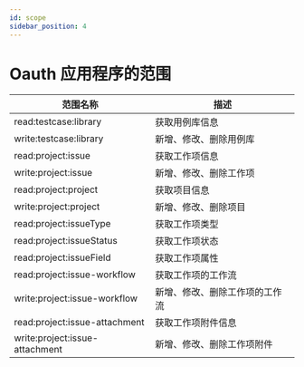 ```yaml
---
id: scope
sidebar_position: 4
---
```


# Oauth 应用程序的范围

| 范围名称                       | 描述                           |
| ------------------------------ | ------------------------------ |
| read:testcase:library          | 获取用例库信息                 |
| write:testcase:library         | 新增、修改、删除用例库         |
| read:project:issue             | 获取工作项信息                 |
| write:project:issue            | 新增、修改、删除工作项         |
| read:project:project           | 获取项目信息                   |
| write:project:project          | 新增、修改、删除项目           |
| read:project:issueType         | 获取工作项类型                 |
| read:project:issueStatus       | 获取工作项状态                 |
| read:project:issueField        | 获取工作项属性                 |
| read:project:issue-workflow    | 获取工作项的工作流             |
| write:project:issue-workflow   | 新增、修改、删除工作项的工作流 |
| read:project:issue-attachment  | 获取工作项附件信息             |
| write:project:issue-attachment | 新增、修改、删除工作项附件     |
